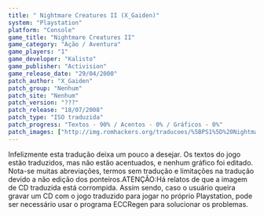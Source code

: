 ```yaml
---
title: " Nightmare Creatures II (X_Gaiden)"
system: "Playstation"
platform: "Console"
game_title: "Nightmare Creatures II"
game_category: "Ação / Aventura"
game_players: "1"
game_developer: "Kalisto"
game_publisher: "Activision"
game_release_date: "29/04/2000"
patch_author: "X_Gaiden"
patch_group: "Nenhum"
patch_site: "Nenhum"
patch_version: "???"
patch_release: "18/07/2008"
patch_type: "ISO traduzida"
patch_progress: "Textos - 90% / Acentos - 0% / Gráficos - 0%"
patch_images: ["http://img.romhackers.org/traducoes/%5BPS1%5D%20Nightmare%20Creatures%20II%20-%20X_Gaiden%20-%201.jpg","http://img.romhackers.org/traducoes/%5BPS1%5D%20Nightmare%20Creatures%20II%20-%20X_Gaiden%20-%202.jpg","http://img.romhackers.org/traducoes/%5BPS1%5D%20Nightmare%20Creatures%20II%20-%20X_Gaiden%20-%203.jpg"]
---
```

Infelizmente esta tradução deixa um pouco a desejar. Os textos do jogo estão traduzidos, mas não estão acentuados, e nenhum gráfico foi editado. Nota-se muitas abreviações, termos sem tradução e limitações na tradução devido a não edição dos ponteiros.ATENÇÃO:Há relatos de que a imagem de CD traduzida está corrompida. Assim sendo, caso o usuário queira gravar um CD com o jogo traduzido para jogar no próprio Playstation, pode ser necessário usar o programa ECCRegen para solucionar os problemas.